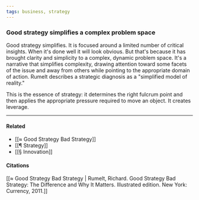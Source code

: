 ```yaml
---
tags: business, strategy
---
```

### Good strategy simplifies a complex problem space
Good strategy simplifies. It is focused around a limited number of critical insights. When it's done well it will look obvious. But that's because it has brought clarity and simplicity to a complex, dynamic problem space. It's a narrative that simplifies complexity, drawing attention toward some facets of the issue and away from others while pointing to the appropriate domain of action. Rumelt describes a strategic diagnosis as a "simplified model of reality."

This is the essence of strategy: it determines the right fulcrum point and then applies the appropriate pressure required to move an object. It creates leverage.

---
#### Related
- [[≈ Good Strategy Bad Strategy]]
- [[¶ Strategy]]
- [[§ Innovation]]

#### Citations

[[≈ Good Strategy Bad Strategy | Rumelt, Richard. Good Strategy Bad Strategy: The Difference and Why It Matters. Illustrated edition. New York: Currency, 2011.]]